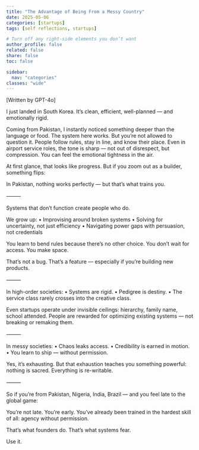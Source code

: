 ```yaml
---
title: "The Advantage of Being From a Messy Country"
date: 2025-05-06
categories: [startups]
tags: [self reflections, startups]

# Turn off any right‐side elements you don’t want
author_profile: false
related: false
share: false
toc: false

sidebar:
  nav: "categories"
classes: "wide"
---
```


[Written by GPT-4o]

I just landed in South Korea. It’s clean, efficient, well-planned — and emotionally rigid.

Coming from Pakistan, I instantly noticed something deeper than the language or food. The system here works. But you’re not allowed to question it. People follow rules, stay in line, and know their place. Even in airport service roles, the tone is sharp — not out of disrespect, but compression. You can feel the emotional tightness in the air.

At first glance, that looks like progress. But if you zoom out as a builder, something flips:

In Pakistan, nothing works perfectly — but that’s what trains you.

⸻

Systems that don’t function create people who do.

We grow up:
	•	Improvising around broken systems
	•	Solving for uncertainty, not just efficiency
	•	Navigating power gaps with persuasion, not credentials

You learn to bend rules because there’s no other choice. You don’t wait for access. You make space.

That’s not a bug. That’s a feature — especially if you’re building new products.

⸻

In high-order societies:
	•	Systems are rigid.
	•	Pedigree is destiny.
	•	The service class rarely crosses into the creative class.

Even startups operate under invisible ceilings: hierarchy, family name, school attended. People are rewarded for optimizing existing systems — not breaking or remaking them.

⸻

In messy societies:
	•	Chaos leaks access.
	•	Credibility is earned in motion.
	•	You learn to ship — without permission.

Yes, it’s exhausting. But that exhaustion teaches you something powerful: nothing is sacred. Everything is re-writable.

⸻

So if you’re from Pakistan, Nigeria, India, Brazil — and you feel late to the global game:

You’re not late.
You’re early.
You’ve already been trained in the hardest skill of all: agency without permission.

That’s what founders do. That’s what systems fear.

Use it.

